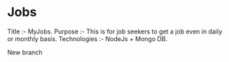 # Jobs
Title        :- MyJobs.
Purpose      :- This is for job seekers to get a job even in daily or monthly basis.
Technologies :- NodeJs + Mongo DB.

New branch